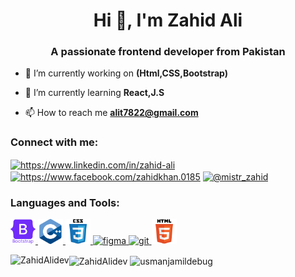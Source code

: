 <h1 align="center">Hi 👋, I'm Zahid Ali</h1>
<h3 align="center">A passionate frontend developer from Pakistan</h3>

- 🔭 I’m currently working on **(Html,CSS,Bootstrap)**

- 🌱 I’m currently learning **React,J.S**

- 📫 How to reach me **alit7822@gmail.com**

<h3 align="left">Connect with me:</h3>
<p align="left">
<a href="https://linkedin.com/in/https://www.linkedin.com/in/zahid-ali" target="blank"><img align="center" src="https://raw.githubusercontent.com/rahuldkjain/github-profile-readme-generator/master/src/images/icons/Social/linked-in-alt.svg" alt="https://www.linkedin.com/in/zahid-ali" height="30" width="40" /></a>
<a href="https://fb.com/https://www.facebook.com/zahidkhan.0185" target="blank"><img align="center" src="https://raw.githubusercontent.com/rahuldkjain/github-profile-readme-generator/master/src/images/icons/Social/facebook.svg" alt="https://www.facebook.com/zahidkhan.0185" height="30" width="40" /></a>
<a href="https://instagram.com/@mistr_zahid" target="blank"><img align="center" src="https://raw.githubusercontent.com/rahuldkjain/github-profile-readme-generator/master/src/images/icons/Social/instagram.svg" alt="@mistr_zahid" height="30" width="40" /></a>
</p>

<h3 align="left">Languages and Tools:</h3>
<p align="left"> <a href="https://getbootstrap.com" target="_blank" rel="noreferrer"> <img src="https://raw.githubusercontent.com/devicons/devicon/master/icons/bootstrap/bootstrap-plain-wordmark.svg" alt="bootstrap" width="40" height="40"/> </a> <a href="https://www.w3schools.com/cpp/" target="_blank" rel="noreferrer"> <img src="https://raw.githubusercontent.com/devicons/devicon/master/icons/cplusplus/cplusplus-original.svg" alt="cplusplus" width="40" height="40"/> </a> <a href="https://www.w3schools.com/css/" target="_blank" rel="noreferrer"> <img src="https://raw.githubusercontent.com/devicons/devicon/master/icons/css3/css3-original-wordmark.svg" alt="css3" width="40" height="40"/> </a> <a href="https://www.figma.com/" target="_blank" rel="noreferrer"> <img src="https://www.vectorlogo.zone/logos/figma/figma-icon.svg" alt="figma" width="40" height="40"/> </a> <a href="https://git-scm.com/" target="_blank" rel="noreferrer"> <img src="https://www.vectorlogo.zone/logos/git-scm/git-scm-icon.svg" alt="git" width="40" height="40"/> </a> <a href="https://www.w3.org/html/" target="_blank" rel="noreferrer"> <img src="https://raw.githubusercontent.com/devicons/devicon/master/icons/html5/html5-original-wordmark.svg" alt="html5" width="40" height="40"/> </a> </p>
<img align="left" src="https://camo.githubusercontent.com/7de4bb9993499211d7ce9b0136cf033dd06326a053922f1df18f4a107702dce7/68747470733a2f2f6769746875622d726561646d652d73746174732e76657263656c2e6170702f6170692f746f702d6c616e67733f757365726e616d653d75736d616e6a616d696c64656275672673686f775f69636f6e733d74727565266c6f63616c653d656e266c61796f75743d636f6d70616374" alt="ZahidAlidev" data-canonical-src="https://github-readme-stats.vercel.app/api/top-langs?username=zahidalidev&amp;show_icons=true&amp;locale=en&amp;layout=compact" style="max-width: 100%;">

<img align="center" src="https://camo.githubusercontent.com/69aa4a19846e9983a83ef0ab9c189ba6302d0d1861d844f85e81fe92be6c98e1/68747470733a2f2f6769746875622d726561646d652d73746174732e76657263656c2e6170702f6170693f757365726e616d653d75736d616e6a616d696c64656275672673686f775f69636f6e733d74727565266c6f63616c653d656e" alt="ZahidAlidev" data-canonical-src="https://github-readme-stats.vercel.app/api?username=zahidalidev&amp;show_icons=true&amp;locale=en" style="max-width: 100%;">

<img align="center" src="https://camo.githubusercontent.com/d345e49c57cec9fddc317c0170bdcdea81bdb096d3a27403ccc5791cfc6dcae1/68747470733a2f2f6769746875622d726561646d652d73747265616b2d73746174732e6865726f6b756170702e636f6d2f3f757365723d75736d616e6a616d696c646562756726" alt="usmanjamildebug" data-canonical-src="https://github-readme-streak-stats.herokuapp.com/?user=usmanjamildebug&amp;" style="max-width: 100%;">
